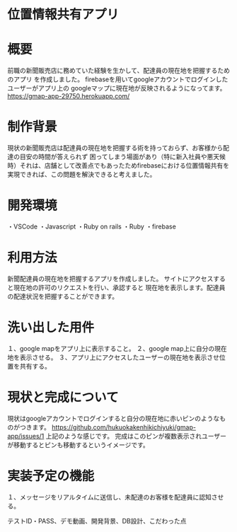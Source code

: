 # 位置情報共有アプリ

# 概要
前職の新聞販売店に務めていた経験を生かして、配達員の現在地を把握するためのアプリ
を作成しました。
firebaseを用いてgoogleアカウントでログインしたユーザーがアプリ上の
googleマップに現在地が反映されるようになってます。
https://gmap-app-29750.herokuapp.com/

# 制作背景
現状の新聞販売店は配達員の現在地を把握する術を持っておらず、お客様から配達の目安の時間が答えられず
困ってしまう場面があり（特に新入社員や悪天候時）それは、店舗として改善点でもあったためfirebaseにおける位置情報共有を実現できれば、この問題を解決できると考えました。


# 開発環境
・VSCode
・Javascript
・Ruby on rails
・Ruby
・firebase

# 利用方法
新聞配達員の現在地を把握するアプリを作成しました。
サイトにアクセスすると現在地の許可のリクエストを行い、承認すると
現在地を表示します。配達員の配達状況を把握することができます。

# 洗い出した用件
１、google mapをアプリ上に表示すること。
２、google map上に自分の現在地を表示させる。
３、アプリ上にアクセスしたユーザーの現在地を表示させ位置を共有する。

# 現状と完成について
現状はgoogleアカウントでログインすると自分の現在地に赤いピンのようなものがつきます。
https://github.com/hukuokakenhikichiyuki/gmap-app/issues/1
上記のような感じです。
完成はこのピンが複数表示されユーザーが移動するとピンも移動するというイメージです。

# 実装予定の機能
１、メッセージをリアルタイムに送信し、未配達のお客様を配達員に認知させる。


テストID・PASS、デモ動画、開発背景、DB設計、こだわった点